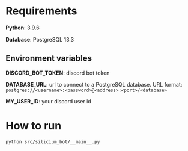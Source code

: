 # Requirements
**Python**: 3.9.6

**Database**: PostgreSQL 13.3


## Environment variables
**DISCORD_BOT_TOKEN**: discord bot token

**DATABASE_URL**: url to connect to a PostgreSQL database.
URL format:
```postgres://<username>:<password>@<address>:<port>/<database>```

**MY_USER_ID**: your discord user id


# How to run
```python src/silicium_bot/__main__.py```
